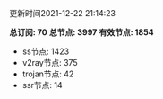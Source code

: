 更新时间2021-12-22 21:14:23

**总订阅: 70**
**总节点: 3997**
**有效节点: 1854**
- ss节点: 1423
- v2ray节点: 375
- trojan节点: 42
- ssr节点: 14
